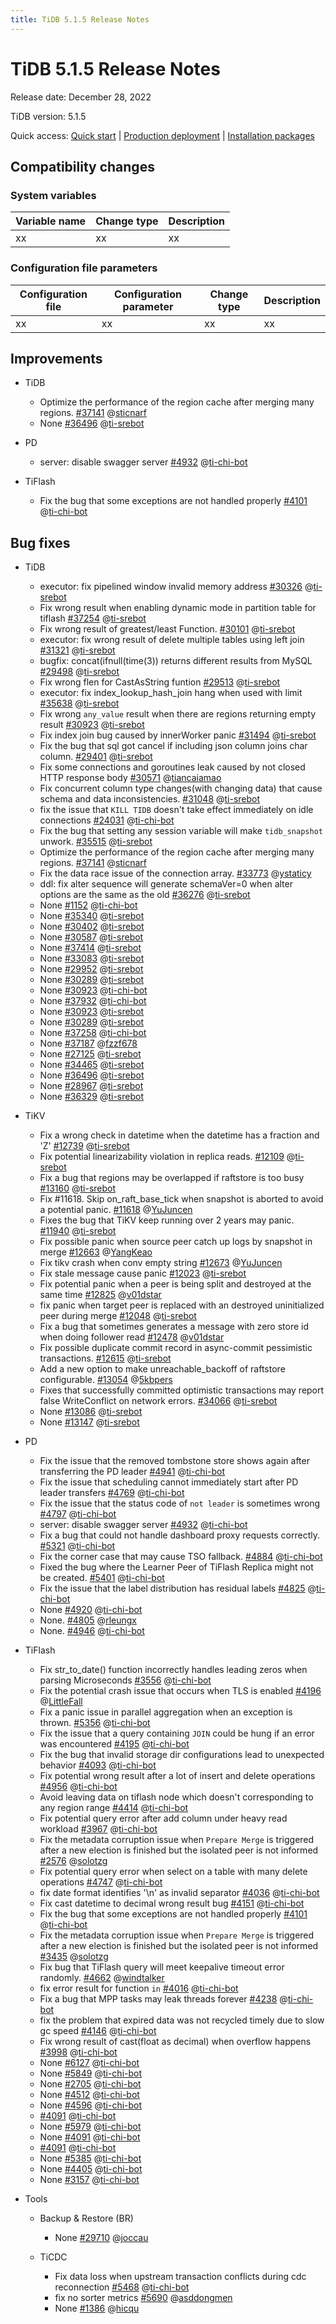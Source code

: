 ```yaml
---
title: TiDB 5.1.5 Release Notes
---
```


# TiDB 5.1.5 Release Notes

Release date: December 28, 2022

TiDB version: 5.1.5

Quick access: [Quick start](https://docs.pingcap.com/tidb/v5.1/quick-start-with-tidb) | [Production deployment](https://docs.pingcap.com/tidb/v5.1/production-deployment-using-tiup) | [Installation packages](https://www.pingcap.com/download/?version=v5.1.5#version-list)

## Compatibility changes

### System variables

| Variable name | Change type | Description |
|--------|------------------------------|------|
| xx | xx | xx |

### Configuration file parameters

| Configuration file | Configuration parameter | Change type | Description |
| -------- | -------- | -------- | -------- |
| xx | xx | xx | xx |

## Improvements

+ TiDB

    - Optimize the performance of the region cache after merging many regions. [#37141](https://github.com/pingcap/tidb/issues/37141) @[sticnarf](https://github.com/sticnarf)
    - None [#36496](https://github.com/pingcap/tidb/issues/36496) @[ti-srebot](https://github.com/ti-srebot)

+ PD

    - server: disable swagger server [#4932](https://github.com/tikv/pd/issues/4932) @[ti-chi-bot](https://github.com/ti-chi-bot)

+ TiFlash

    - Fix the bug that some exceptions are not handled properly [#4101](https://github.com/pingcap/tiflash/issues/4101) @[ti-chi-bot](https://github.com/ti-chi-bot)

## Bug fixes

+ TiDB

    - executor: fix pipelined window invalid memory address [#30326](https://github.com/pingcap/tidb/issues/30326) @[ti-srebot](https://github.com/ti-srebot)
    - Fix wrong result when enabling dynamic mode in partition table for tiflash [#37254](https://github.com/pingcap/tidb/issues/37254) @[ti-srebot](https://github.com/ti-srebot)
    - Fix wrong result of greatest/least Function. [#30101](https://github.com/pingcap/tidb/issues/30101) @[ti-srebot](https://github.com/ti-srebot)
    - executor: fix wrong result of delete multiple tables using left join [#31321](https://github.com/pingcap/tidb/issues/31321) @[ti-srebot](https://github.com/ti-srebot)
    - bugfix: concat(ifnull(time(3)) returns different results from MySQL [#29498](https://github.com/pingcap/tidb/issues/29498) @[ti-srebot](https://github.com/ti-srebot)
    - Fix wrong flen for CastAsString funtion [#29513](https://github.com/pingcap/tidb/issues/29513) @[ti-srebot](https://github.com/ti-srebot)
    - executor: fix index_lookup_hash_join hang when used with limit [#35638](https://github.com/pingcap/tidb/issues/35638) @[ti-srebot](https://github.com/ti-srebot)
    - Fix wrong `any_value` result when there are regions returning empty result [#30923](https://github.com/pingcap/tidb/issues/30923) @[ti-srebot](https://github.com/ti-srebot)
    - Fix index join bug caused by innerWorker panic [#31494](https://github.com/pingcap/tidb/issues/31494) @[ti-srebot](https://github.com/ti-srebot)
    - Fix the bug that sql got cancel if including json column joins char column. [#29401](https://github.com/pingcap/tidb/issues/29401) @[ti-srebot](https://github.com/ti-srebot)
    - Fix some connections and goroutines leak caused by not closed HTTP response body [#30571](https://github.com/pingcap/tidb/issues/30571) @[tiancaiamao](https://github.com/tiancaiamao)
    - Fix concurrent column type changes(with changing data) that cause schema and data inconsistencies. [#31048](https://github.com/pingcap/tidb/issues/31048) @[ti-srebot](https://github.com/ti-srebot)
    - fix the issue that `KILL TIDB` doesn't take effect immediately on idle connections [#24031](https://github.com/pingcap/tidb/issues/24031) @[ti-chi-bot](https://github.com/ti-chi-bot)
    - Fix the bug that setting any session variable will make `tidb_snapshot` unwork. [#35515](https://github.com/pingcap/tidb/issues/35515) @[ti-srebot](https://github.com/ti-srebot)
    - Optimize the performance of the region cache after merging many regions. [#37141](https://github.com/pingcap/tidb/issues/37141) @[sticnarf](https://github.com/sticnarf)
    - Fix the data race issue of the connection array. [#33773](https://github.com/pingcap/tidb/issues/33773) @[ystaticy](https://github.com/ystaticy)
    - ddl: fix alter sequence will generate schemaVer=0 when alter options are the same as the old [#36276](https://github.com/pingcap/tidb/issues/36276) @[ti-srebot](https://github.com/ti-srebot)
    - None [#1152](https://github.com/pingcap/tidb-binlog/issues/1152) @[ti-chi-bot](https://github.com/ti-chi-bot)
    - None [#35340](https://github.com/pingcap/tidb/issues/35340) @[ti-srebot](https://github.com/ti-srebot)
    - None [#30402](https://github.com/pingcap/tidb/issues/30402) @[ti-srebot](https://github.com/ti-srebot)
    - None [#30587](https://github.com/pingcap/tidb/issues/30587) @[ti-srebot](https://github.com/ti-srebot)
    - None [#37414](https://github.com/pingcap/tidb/issues/37414) @[ti-srebot](https://github.com/ti-srebot)
    - None [#33083](https://github.com/pingcap/tidb/issues/33083) @[ti-srebot](https://github.com/ti-srebot)
    - None [#29952](https://github.com/pingcap/tidb/issues/29952) @[ti-srebot](https://github.com/ti-srebot)
    - None [#30289](https://github.com/pingcap/tidb/issues/30289) @[ti-srebot](https://github.com/ti-srebot)
    - None [#30923](https://github.com/pingcap/tidb/issues/30923) @[ti-chi-bot](https://github.com/ti-chi-bot)
    - None [#37932](https://github.com/pingcap/tidb/issues/37932) @[ti-chi-bot](https://github.com/ti-chi-bot)
    - None [#30923](https://github.com/pingcap/tidb/issues/30923) @[ti-srebot](https://github.com/ti-srebot)
    - None [#30289](https://github.com/pingcap/tidb/issues/30289) @[ti-srebot](https://github.com/ti-srebot)
    - None [#37258](https://github.com/pingcap/tidb/issues/37258) @[ti-chi-bot](https://github.com/ti-chi-bot)
    - None [#37187](https://github.com/pingcap/tidb/issues/37187) @[fzzf678](https://github.com/fzzf678)
    - None [#27125](https://github.com/pingcap/tidb/issues/27125) @[ti-srebot](https://github.com/ti-srebot)
    - None [#34465](https://github.com/pingcap/tidb/issues/34465) @[ti-srebot](https://github.com/ti-srebot)
    - None [#36496](https://github.com/pingcap/tidb/issues/36496) @[ti-srebot](https://github.com/ti-srebot)
    - None [#28967](https://github.com/pingcap/tidb/issues/28967) @[ti-srebot](https://github.com/ti-srebot)
    - None [#36329](https://github.com/pingcap/tidb/issues/36329) @[ti-srebot](https://github.com/ti-srebot)

+ TiKV

    - Fix a wrong check in datetime when the datetime has a fraction and 'Z' [#12739](https://github.com/tikv/tikv/issues/12739) @[ti-srebot](https://github.com/ti-srebot)
    - Fix potential linearizability violation in replica reads. [#12109](https://github.com/tikv/tikv/issues/12109) @[ti-srebot](https://github.com/ti-srebot)
    - Fix a bug that regions may be overlapped if raftstore is too busy [#13160](https://github.com/tikv/tikv/issues/13160) @[ti-srebot](https://github.com/ti-srebot)
    - Fix  #11618.  Skip on_raft_base_tick when snapshot is aborted to avoid a potential panic. [#11618](https://github.com/tikv/tikv/issues/11618) @[YuJuncen](https://github.com/YuJuncen)
    - Fixes the bug that TiKV keep running over 2 years may panic. [#11940](https://github.com/tikv/tikv/issues/11940) @[ti-srebot](https://github.com/ti-srebot)
    - Fix possible panic when source peer catch up logs by snapshot in merge [#12663](https://github.com/tikv/tikv/issues/12663) @[YangKeao](https://github.com/YangKeao)
    - Fix tikv crash when conv empty string [#12673](https://github.com/tikv/tikv/issues/12673) @[YuJuncen](https://github.com/YuJuncen)
    - Fix stale message cause panic [#12023](https://github.com/tikv/tikv/issues/12023) @[ti-srebot](https://github.com/ti-srebot)
    - Fix potential panic when a peer is being split and destroyed at the same time [#12825](https://github.com/tikv/tikv/issues/12825) @[v01dstar](https://github.com/v01dstar)
    - fix panic when target peer is replaced with an destroyed uninitialized peer during merge [#12048](https://github.com/tikv/tikv/issues/12048) @[ti-srebot](https://github.com/ti-srebot)
    - Fix a bug that sometimes generates a message with zero store id when doing follower read [#12478](https://github.com/tikv/tikv/issues/12478) @[v01dstar](https://github.com/v01dstar)
    - Fix possible duplicate commit record in async-commit pessimistic transactions. [#12615](https://github.com/tikv/tikv/issues/12615) @[ti-srebot](https://github.com/ti-srebot)
    - Add a new option to make unreachable_backoff of raftstore configurable. [#13054](https://github.com/tikv/tikv/issues/13054) @[5kbpers](https://github.com/5kbpers)
    - Fixes that successfully committed optimistic transactions may report false WriteConflict on network errors. [#34066](https://github.com/pingcap/tidb/issues/34066) @[ti-srebot](https://github.com/ti-srebot)
    - None [#13086](https://github.com/tikv/tikv/issues/13086) @[ti-srebot](https://github.com/ti-srebot)
    - None [#13147](https://github.com/tikv/tikv/issues/13147) @[ti-srebot](https://github.com/ti-srebot)

+ PD

    - Fix the issue that the removed tombstone store shows again after transferring the PD leader [#4941](https://github.com/tikv/pd/issues/4941) @[ti-chi-bot](https://github.com/ti-chi-bot)
    - Fix the issue that scheduling cannot immediately start after PD leader transfers [#4769](https://github.com/tikv/pd/issues/4769) @[ti-chi-bot](https://github.com/ti-chi-bot)
    - Fix the issue that the status code of `not leader` is sometimes wrong [#4797](https://github.com/tikv/pd/issues/4797) @[ti-chi-bot](https://github.com/ti-chi-bot)
    - server: disable swagger server [#4932](https://github.com/tikv/pd/issues/4932) @[ti-chi-bot](https://github.com/ti-chi-bot)
    - Fix a bug that could not handle dashboard proxy requests correctly. [#5321](https://github.com/tikv/pd/issues/5321) @[ti-chi-bot](https://github.com/ti-chi-bot)
    - Fix the corner case that may cause TSO fallback. [#4884](https://github.com/tikv/pd/issues/4884) @[ti-chi-bot](https://github.com/ti-chi-bot)
    - Fixed the bug where the Learner Peer of TiFlash Replica might not be created. [#5401](https://github.com/tikv/pd/issues/5401) @[ti-chi-bot](https://github.com/ti-chi-bot)
    - Fix the issue that the label distribution has residual labels [#4825](https://github.com/tikv/pd/issues/4825) @[ti-chi-bot](https://github.com/ti-chi-bot)
    - None [#4920](https://github.com/tikv/pd/issues/4920) @[ti-chi-bot](https://github.com/ti-chi-bot)
    - None. [#4805](https://github.com/tikv/pd/issues/4805) @[rleungx](https://github.com/rleungx)
    - None. [#4946](https://github.com/tikv/pd/issues/4946) @[ti-chi-bot](https://github.com/ti-chi-bot)

+ TiFlash

    - Fix str_to_date() function incorrectly handles leading zeros when parsing Microseconds [#3556](https://github.com/pingcap/tiflash/issues/3556) @[ti-chi-bot](https://github.com/ti-chi-bot)
    - Fix the potential crash issue that occurs when TLS is enabled [#4196](https://github.com/pingcap/tiflash/issues/4196) @[LittleFall](https://github.com/LittleFall)
    - Fix a panic issue in parallel aggregation when an exception is thrown. [#5356](https://github.com/pingcap/tiflash/issues/5356) @[ti-chi-bot](https://github.com/ti-chi-bot)
    - Fix the issue that a query containing `JOIN` could be hung if an error was encountered [#4195](https://github.com/pingcap/tiflash/issues/4195) @[ti-chi-bot](https://github.com/ti-chi-bot)
    - Fix the bug that invalid storage dir configurations lead to unexpected behavior [#4093](https://github.com/pingcap/tiflash/issues/4093) @[ti-chi-bot](https://github.com/ti-chi-bot)
    - Fix potential wrong result after a lot of insert and delete operations [#4956](https://github.com/pingcap/tiflash/issues/4956) @[ti-chi-bot](https://github.com/ti-chi-bot)
    - Avoid leaving data on tiflash node which doesn't corresponding to any region range [#4414](https://github.com/pingcap/tiflash/issues/4414) @[ti-chi-bot](https://github.com/ti-chi-bot)
    - Fix potential query error after add column under heavy read workload [#3967](https://github.com/pingcap/tiflash/issues/3967) @[ti-chi-bot](https://github.com/ti-chi-bot)
    - Fix the metadata corruption issue when `Prepare Merge` is triggered after a new election is finished but the isolated peer is not informed [#2576](https://github.com/pingcap/tiflash/issues/2576) @[solotzg](https://github.com/solotzg)
    - Fix potential query error when select on a table with many delete operations [#4747](https://github.com/pingcap/tiflash/issues/4747) @[ti-chi-bot](https://github.com/ti-chi-bot)
    - fix date format identifies '\n' as invalid separator [#4036](https://github.com/pingcap/tiflash/issues/4036) @[ti-chi-bot](https://github.com/ti-chi-bot)
    - Fix cast datetime to decimal wrong result bug [#4151](https://github.com/pingcap/tiflash/issues/4151) @[ti-chi-bot](https://github.com/ti-chi-bot)
    - Fix the bug that some exceptions are not handled properly [#4101](https://github.com/pingcap/tiflash/issues/4101) @[ti-chi-bot](https://github.com/ti-chi-bot)
    - Fix the metadata corruption issue when `Prepare Merge` is triggered after a new election is finished but the isolated peer is not informed [#3435](https://github.com/pingcap/tiflash/issues/3435) @[solotzg](https://github.com/solotzg)
    - Fix bug that TiFlash query will meet keepalive timeout error randomly. [#4662](https://github.com/pingcap/tiflash/issues/4662) @[windtalker](https://github.com/windtalker)
    - fix error result for function `in` [#4016](https://github.com/pingcap/tiflash/issues/4016) @[ti-chi-bot](https://github.com/ti-chi-bot)
    - Fix a bug that MPP tasks may leak threads forever [#4238](https://github.com/pingcap/tiflash/issues/4238) @[ti-chi-bot](https://github.com/ti-chi-bot)
    - fix the problem that expired data was not recycled timely due to slow gc speed [#4146](https://github.com/pingcap/tiflash/issues/4146) @[ti-chi-bot](https://github.com/ti-chi-bot)
    - Fix wrong result of cast(float as decimal) when overflow happens [#3998](https://github.com/pingcap/tiflash/issues/3998) @[ti-chi-bot](https://github.com/ti-chi-bot)
    - None [#6127](https://github.com/pingcap/tiflash/issues/6127) @[ti-chi-bot](https://github.com/ti-chi-bot)
    - None [#5849](https://github.com/pingcap/tiflash/issues/5849) @[ti-chi-bot](https://github.com/ti-chi-bot)
    - None [#2705](https://github.com/pingcap/tiflash/issues/2705) @[ti-chi-bot](https://github.com/ti-chi-bot)
    - None [#4512](https://github.com/pingcap/tiflash/issues/4512) @[ti-chi-bot](https://github.com/ti-chi-bot)
    - None [#4596](https://github.com/pingcap/tiflash/issues/4596) @[ti-chi-bot](https://github.com/ti-chi-bot)
    - [#4091](https://github.com/pingcap/tiflash/issues/4091) @[ti-chi-bot](https://github.com/ti-chi-bot)
    - None [#5979](https://github.com/pingcap/tiflash/issues/5979) @[ti-chi-bot](https://github.com/ti-chi-bot)
    - None [#4091](https://github.com/pingcap/tiflash/issues/4091) @[ti-chi-bot](https://github.com/ti-chi-bot)
    - [#4091](https://github.com/pingcap/tiflash/issues/4091) @[ti-chi-bot](https://github.com/ti-chi-bot)
    - None [#5385](https://github.com/pingcap/tiflash/issues/5385) @[ti-chi-bot](https://github.com/ti-chi-bot)
    - None [#4405](https://github.com/pingcap/tiflash/issues/4405) @[ti-chi-bot](https://github.com/ti-chi-bot)
    - None [#3157](https://github.com/pingcap/tiflash/issues/3157) @[ti-chi-bot](https://github.com/ti-chi-bot)

+ Tools

    + Backup & Restore (BR)

        - None [#29710](https://github.com/pingcap/tidb/issues/29710) @[joccau](https://github.com/joccau)

    + TiCDC

        - Fix data loss when upstream transaction conflicts during cdc reconnection [#5468](https://github.com/pingcap/tiflow/issues/5468) @[ti-chi-bot](https://github.com/ti-chi-bot)
        - fix no sorter metrics [#5690](https://github.com/pingcap/tiflow/issues/5690) @[asddongmen](https://github.com/asddongmen)
        - None [#1386](https://github.com/pingcap/tiflow/issues/1386) @[hicqu](https://github.com/hicqu)
